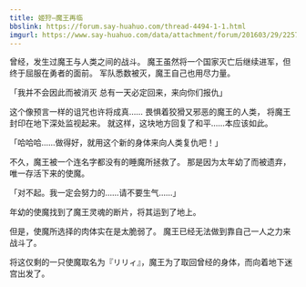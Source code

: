 ```yaml
---
title: 姬狩—魔王再临
bbslink: https://forum.say-huahuo.com/thread-4494-1-1.html
imgurl: https://www.say-huahuo.com/data/attachment/forum/201603/29/225719jlbtljqy9pnyn7hy.jpg
---
```


曾经，发生过魔王与人类之间的战斗。
魔王虽然将一个国家灭亡后继续进军，但终于屈服在勇者的面前。
军队悉数被灭，魔王自己也用尽力量。

「我并不会因此而被消灭 总有一天必定回来，来向你们报仇」

这个像预言一样的诅咒也许将成真……
畏惧着狡猾又邪恶的魔王的人类，
将魔王封印在地下深处监视起来。
就这样，这块地方回复了和平……本应该如此。

「哈哈哈……做得好，就用这个新的身体来向人类复仇吧！」

不久，魔王被一个连名字都没有的睡魔所拯救了。
那是因为太年幼了而被遗弃，
唯一存活下来的使魔。

「对不起。我一定会努力的……请不要生气……」

年幼的使魔找到了魔王灵魂的断片，将其运到了地上。

但是，使魔所选择的肉体实在是太脆弱了。
魔王已经无法做到靠自己一人之力来战斗了。

将这仅剩的一只使魔取名为『リリィ』，魔王为了取回曾经的身体，而向着地下迷宫出发了。<!--more-->
